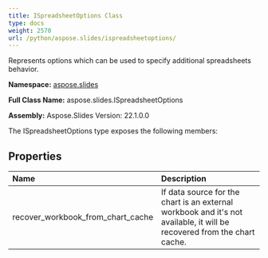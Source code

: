 ```yaml
---
title: ISpreadsheetOptions Class
type: docs
weight: 2570
url: /python/aspose.slides/ispreadsheetoptions/
---
```


Represents options which can be used to specify additional spreadsheets behavior.

**Namespace:** [aspose.slides](/python/aspose.slides/)

**Full Class Name:** aspose.slides.ISpreadsheetOptions

**Assembly:**  Aspose.Slides Version: 22.1.0.0

The ISpreadsheetOptions type exposes the following members:
## **Properties**
|**Name**|**Description**|
| :- | :- |
|recover_workbook_from_chart_cache|If data source for the chart is an external workbook and it's not available, it will be recovered from the chart cache.|
